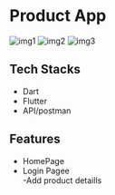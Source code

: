# Product App


<img src="https://i.postimg.cc/QtGvrgpy/login.png" alt="img1">
<img src="https://ibb.co/svpfwLb" alt="img2">
<img src="https://ibb.co/DpNMqy1" alt="img3">




## Tech Stacks
- Dart
- Flutter
- API/postman
  

## Features
- HomePage                         
- Login Pagee                     
-Add product detaills            
              
    
